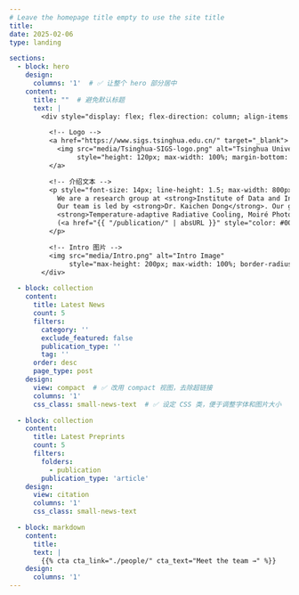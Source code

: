 ```yaml
---
# Leave the homepage title empty to use the site title
title:
date: 2025-02-06
type: landing

sections:
  - block: hero
    design:
      columns: '1'  # ✅ 让整个 hero 部分居中
    content:
      title: ""  # 避免默认标题
      text: |
        <div style="display: flex; flex-direction: column; align-items: center; text-align: center; width: 100%;">

          <!-- Logo -->
          <a href="https://www.sigs.tsinghua.edu.cn/" target="_blank">
            <img src="media/Tsinghua-SIGS-logo.png" alt="Tsinghua University Logo"
                 style="height: 120px; max-width: 100%; margin-bottom: 10px;">
          </a>

          <!-- 介绍文本 -->
          <p style="font-size: 14px; line-height: 1.5; max-width: 800px;">
            We are a research group at <strong>Institute of Data and Information, Tsinghua Shenzhen International Graduate School.</strong>
            Our team is led by <strong>Dr. Kaichen Dong</strong>. Our group focuses on research topics related to
            <strong>Temperature-adaptive Radiative Cooling, Moiré Photonics, Metamaterials/Metasurfaces, Zero-power Smart MEMS Sensors, and AI for Science</strong>
            (<a href="{{ "/publication/" | absURL }}" style="color: #007bff; text-decoration: underline;">see publications</a>).
          </p>

          <!-- Intro 图片 -->
          <img src="media/Intro.png" alt="Intro Image"
               style="max-height: 200px; max-width: 100%; border-radius: 10px; margin-top: 10px;">
        </div>

  - block: collection
    content:
      title: Latest News
      count: 5
      filters:
        category: ''
        exclude_featured: false
        publication_type: ''
        tag: ''
      order: desc
      page_type: post
    design:
      view: compact  # ✅ 改用 compact 视图，去除超链接
      columns: '1'
      css_class: small-news-text  # ✅ 设定 CSS 类，便于调整字体和图片大小

  - block: collection
    content:
      title: Latest Preprints
      count: 5
      filters:
        folders:
          - publication
        publication_type: 'article'
    design:
      view: citation
      columns: '1'
      css_class: small-news-text

  - block: markdown
    content:
      title:
      text: |
        {{% cta cta_link="./people/" cta_text="Meet the team →" %}}
    design:
      columns: '1'
---
```


